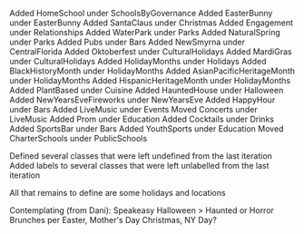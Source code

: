 Added HomeSchool under SchoolsByGovernance
Added EasterBunny under EasterBunny
Added SantaClaus under Christmas
Added Engagement under Relationships
Added WaterPark under Parks
Added NaturalSpring under Parks
Added Pubs under Bars
Added NewSmyrna under CentralFlorida
Added Oktoberfest under CulturalHolidays
Added MardiGras under CulturalHolidays
Added HolidayMonths under Holidays
Added BlackHistoryMonth under HolidayMonths
Added AsianPacificHeritageMonth under HolidayMonths
Added HispanicHeritageMonth under HolidayMonths
Added PlantBased under Cuisine
Added HauntedHouse under Halloween
Added NewYearsEveFireworks under NewYearsEve
Added HappyHour under Bars
Added LiveMusic under Events
Moved Concerts under LiveMusic
Added Prom under Education
Added Cocktails under Drinks
Added SportsBar under Bars
Added YouthSports under Education
Moved CharterSchools under PublicSchools

Defined several classes that were left undefined from the last iteration
Added labels to several classes that were left unlabelled from the last iteration

All that remains to define are some holidays and locations

Contemplating (from Dani):
Speakeasy
Halloween > Haunted or Horror
Brunches per Easter, Mother's Day Christmas, NY Day?